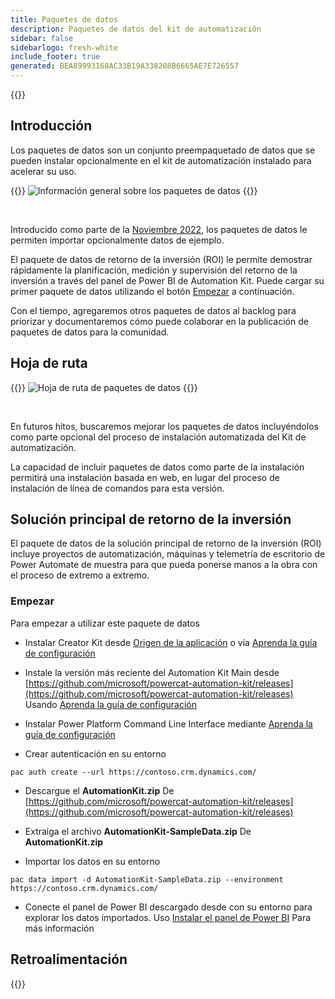 ```yaml
---
title: Paquetes de datos
description: Paquetes de datos del kit de automatización
sidebar: false
sidebarlogo: fresh-white
include_footer: true
generated: BEA89993168AC33B19A338208B6665AE7E726557
---
```


{{<toc>}}

## Introducción

Los paquetes de datos son un conjunto preempaquetado de datos que se pueden instalar opcionalmente en el kit de automatización instalado para acelerar su uso.

{{<border>}}
![Información general sobre los paquetes de datos](https://powercat-automation-kit.azureedge.net/releases/november-2022/DataPacks.svg)
{{</border>}}

<br/>

Introducido como parte de la [Noviembre 2022](/es/releases/november-2022), los paquetes de datos le permiten importar opcionalmente datos de ejemplo.

El paquete de datos de retorno de la inversión (ROI) le permite demostrar rápidamente la planificación, medición y supervisión del retorno de la inversión a través del panel de Power BI de Automation Kit. Puede cargar su primer paquete de datos utilizando el botón [Empezar](/es#getting-started) a continuación.

Con el tiempo, agregaremos otros paquetes de datos al backlog para priorizar y documentaremos cómo puede colaborar en la publicación de paquetes de datos para la comunidad.

## Hoja de ruta

{{<border>}}
![Hoja de ruta de paquetes de datos](https://powercat-automation-kit.azureedge.net/releases/november-2022/DataPacks-WhatsNext.svg?v=1)
{{</border>}}

<br/>

En futuros hitos, buscaremos mejorar los paquetes de datos incluyéndolos como parte opcional del proceso de instalación automatizada del Kit de automatización.

La capacidad de incluir paquetes de datos como parte de la instalación permitirá una instalación basada en web, en lugar del proceso de instalación de línea de comandos para esta versión.

## Solución principal de retorno de la inversión

El paquete de datos de la solución principal de retorno de la inversión (ROI) incluye proyectos de automatización, máquinas y telemetría de escritorio de Power Automate de muestra para que pueda ponerse manos a la obra con el proceso de extremo a extremo.

### Empezar

Para empezar a utilizar este paquete de datos

- Instalar Creator Kit desde [Origen de la aplicación](https://appsource.microsoft.com/product/dynamics-365/microsoftpowercatarch.creatorkit1) o vía [Aprenda la guía de configuración](https://learn.microsoft.com/power-platform/guidance/creator-kit/setup)

- Instale la versión más reciente del Automation Kit Main desde [https://github.com/microsoft/powercat-automation-kit/releases](https://github.com/microsoft/powercat-automation-kit/releases) Usando [Aprenda la guía de configuración](https://learn.microsoft.com/power-automate/guidance/automation-kit/setup/main)

- Instalar Power Platform Command Line Interface mediante [Aprenda la guía de configuración](https://learn.microsoft.com/power-platform/developer/cli/introduction)

- Crear autenticación en su entorno

```pwsh
pac auth create --url https://contoso.crm.dynamics.com/
```

- Descargue el **AutomationKit.zip** De [https://github.com/microsoft/powercat-automation-kit/releases](https://github.com/microsoft/powercat-automation-kit/releases)

- Extraiga el archivo **AutomationKit-SampleData.zip** De **AutomationKit.zip**

- Importar los datos en su entorno

```pwsh
pac data import -d AutomationKit-SampleData.zip --environment https://contoso.crm.dynamics.com/ 
```

- Conecte el panel de Power BI descargado desde con su entorno para explorar los datos importados. Uso [Instalar el panel de Power BI](/es/get-started/install-powerbi-dashboard) Para más información

## Retroalimentación

{{<questions name="/content/es/features/datapacks.json" completed="Gracias por proporcionar comentarios" shownavigationbuttons="false" locale="es">}}
